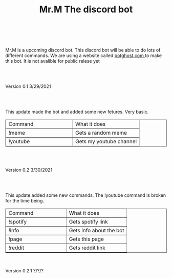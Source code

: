 <!Docktype html>
<html>
	<head>
		<title>
			Mr.M
		</title>
	</head>
<body>
			<h1 style="text-align: center;">
			Mr.M The discord bot
		</h1>
	<br>
	<br>
	<br>
	<br>
		<p>
			Mr.M is a upcoming discord bot. This discord bot will be able to do lots of different commands. We are using a website called 
				<a href="https://botghost.com/">
					botghost.com
				</a> 	
			to make this bot. It is not avalible for public relese yet
		</p>
	<br>
	<br>
		<p>
			Version 0.1 3/29/2021	
		</p>
	<br>
	<br>
		<p>
			This update made the bot and added some new fetures. Very basic.
		</p>
	<table border="1" style="border-collapse: collapse; width: 100%;">
		<tbody>
				<tr>
					<td style="width: 50%;">Command</td>
					<td style="width: 50%;">What it does</td>
				</tr>
				<tr>
					<td style="width: 50%;">!meme</td>
					<td style="width: 50%;">Gets a random meme</td>
				</tr>
				<tr>
					<td style="width: 50%;">!youtube</td>
					<td style="width: 50%;">Gets my youtube channel</td>
				</tr>
			</tbody>
	</table>
	<br>
	<br>
		<p>
			Version 0.2 3/30/2021
		</p>
	<br>
	<br>
		<p> 
			This update added some new commands. The !youtube command is broken for the time being.
		</p>
			<table border="1" style="border-collapse: collapse; width: 100%;">
				<tbody>
					<tr>
						<td style="width: 50%;">Command</td>
						<td style="width: 50%;">What it does</td>
					</tr>
					<tr>
						<td style="width: 50%;">!spotify</td>
						<td style="width: 50%;">Gets spotify link</td>
					</tr>
					<tr>
						<td style="width: 50%;">!info</td>
						<td style="width: 50%;">Gets info about the bot</td>
					</tr>
					<tr>
						<td style="width: 50%;">!page</td>
						<td style="width: 50%;">Gets this page</td>
					</tr>
					<tr>
						<td style="width: 50%;">!reddit</td>
						<td style="width: 50%;">Gets reddit link</td>
					</tr>
				</tbody>
		</table>
	<br>
		<p>
			Version 0.2.1 ?/?/?
		</p>
	</body>
</html>

